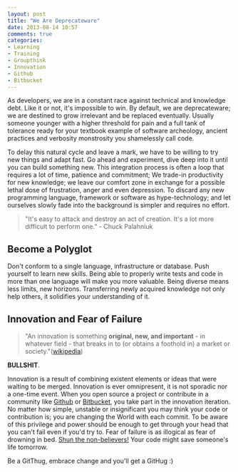 ```yaml
---
layout: post
title: "We Are Deprecateware"
date: 2013-08-14 10:57
comments: true
categories:
- Learning
- Training
- Groupthink 
- Innovation
- Github
- Bitbucket
---
```

As developers, we are in a constant race against technical and knowledge debt. Like it or not, it's impossible to win. By default, we are deprecateware; we are destined to grow irrelevant and be replaced eventually. Usually someone younger with a higher threshold for pain and a full tank of tolerance ready for your textbook example of software archeology, ancient practices and verbosity monstrosity you shamelessly call code.

To delay this natural cycle and leave a mark, we have to be willing to try new things and adapt fast. Go ahead and experiment, dive deep into it until you can build something new. This integration process is often a loop that requires a lot of time, patience and commitment; We trade-in productivity for new knowledge; we leave our comfort zone in exchange for a possible lethal dose of frustration, anger and even depression. To discard any new programming language, framework or software as hype-technology; and let ourselves slowly fade into the background is simpler and requires no effort. 

>"It's easy to attack and destroy an act of creation. It's a lot more difficult to perform one." - Chuck Palahniuk

## Become a Polyglot

Don't conform to a single language, infrastructure or database. Push yourself to learn new skills. Being able to properly write tests and code in more than one language will make you more valuable. Being diverse means less limits, new horizons. Transferring newly acquired knowledge not only help others, it solidifies your understanding of it.


## Innovation and Fear of Failure
>"An innovation is something **original, new, and important** - in whatever field - that breaks in to (or obtains a foothold in) a market or society."([wikipedia](http://en.wikipedia.org/wiki/Innovation))

**BULLSHIT**. 

Innovation is a result of combining existent elements or ideas that were waiting to be merged. Innovation is ever omnipresent, it is not sporadic nor a one-time event. When you open source a project or contribute in a community like [Github](https://www.github.com) or [Bitbucket](https://www.bitbucket.org), you take part in the innovation iteration. No matter how simple, unstable or insignificant you may think your code or contribution is; you are changing the World with each commit. To be aware of this privilege and power should be enough to get through your head that you can't fail even if you'd try to. Fear of failure is as illogical as fear of drowning in bed. [Shun the non-believers!](http://www.youtube.com/watch?v=nRB8Jor8tPs) Your code might save someone's life tomorrow.

Be a GitThug, embrace change and you'll get a GitHug :)
